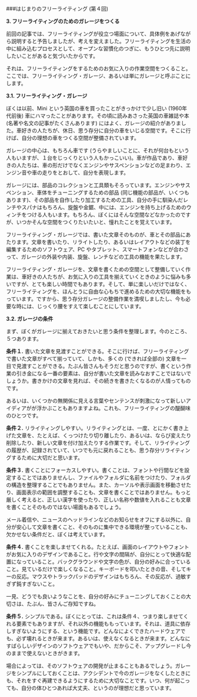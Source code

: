 ###はじまりのフリーライティング (第４回)

**3. フリーライティングのためのガレージをつくる**

前回の記事では、フリーライティングが役立つ場面について、具体例をあげながら説明すると予告しましたが、考えを変えました。フリーライティングを生活の中に組み込むプロセスとして、オープンな習慣化のつぎに、もうひとつ先に説明したいことがあると気づいたからです。

それは、フリーライティングをするためのお気に入りの作業空間をつくること。ここでは、フリーライティング・ガレージ、あるいは単にガレージと呼ぶことにします。

**3.1. フリーライティング・ガレージ**

ぼくは以前、Mini という英国の車を買ったことがきっかけで少し旧い (1960年代前後) 車にハマったことがあります。その頃に読みあさった英国の車雑誌や本 (名著や名文の記事がたくさんあります) にはよく、ガレージの紹介がありました。車好きの人たちが、休日、思う存分に自分の車をいじる空間です。そこに行けば、自分の理想の車をつくる空間が整備されています。

ガレージの中心は、もちろん車です (うらやましいことに、それが何台もという人もいますが、１台をじっくりという人もかっこいい)。車が作品であり、車好きの人たちは、車の形だけでなくエンジンやサスペンションなどの足まわり、エンジン音や車の走りをとおして、自分を表現します。

ガレージには、部品のコレクションと工具類もそろっています。エンジンやサスペンション、車体をチューニングするための部品 (同じ機能の部品が、いくつもあります)、その部品を自作したり加工するための工具、自分の手に馴染んだレンチやスパナはもちろん、旋盤や金鋸、中には、エンジンを持ち上げるためのウィンチをつける人もいます。もちろん、ぼくにはそんな空間などなかったのですが、いつかそんな空間をつくりたいたいと、憧れたことを覚えています。

フリーライティング・ガレージでは、書いた文章そのものが、車とその部品にあたります。文章を書いたり、リライトしたり、あるいはレイアウトなどの装丁を編集するためのソフトウェア、PC やタブレット、スマートフォンなどが合わさって、ガレージの外装や内装、旋盤、レンチなどの工具の機能を果たします。

フリーライティング・ガレージを、文章を書くための空間として整備していく作業は、車好きの人たちが、お気に入りの工具を揃えていくときのように悩みも多いですが、とても楽しい時間でもあります。そして、単に楽しいだけではなく、フリーライティングを、ほんとうに自由な心もちで進めるための大切な機能をもっています。ですから、思う存分ガレージの整備作業を満喫しましたし、今も必要な時には、じっくり腰をすえて楽しむことにしています。

**3.2. ガレージの条件**

まず、ぼくがガレージに揃えておきたいと思う条件を整理します。今のところ、５つあります。

**条件１.** 書いた文章を見渡すことができる。そこに行けば、フリーライティングで書いた文章がすべて揃っていて、しかも、多くの (できれば全部の) 文章を一目で見渡すことができる。たぶん皆さんもそうだと思うのですが、書くという作業の引き金になる一番の要素は、自分が書いた文章を読みなおすことではないでしょうか。書きかけの文章を見れば、その続きを書きたくなるのが人情ってものです。

あるいは、いくつかの無関係に見える言葉やセンテンスが刺激になって新しいアイディアがが浮かぶこともありますよね。これも、フリーライティングの醍醐味のひとつです。

**条件２.** リライティングしやすい。リライティングとは、一度、とにかく書き上げた文章を、たとえば、くっつけたり切り離したり、あるいは、ならび変えたり削除したり、新しい文章を付け加えたりする作業です。そして、リライティングの履歴が、記録されていて、いつでも元に戻れることも、思う存分リライティングするために大切だと思います。

**条件３.** 書くことにフォーカスしやすい。書くことは、フォントや行間などを設定することではありませんし、ファイルやフォルダに名前をつけたり、フォルダの構造を整理することでもありません。また、カーソルや表示画面を移動させたり、画面表示の範囲を調整することも、文章を書くことではありません。もっと厳しく考えると、正しい漢字を使ったり、正しい名称や数値を入れることも文章を書くことそのものではない場面もあるでしょう。

メール着信や、ニュースのヘッドラインなどのお知らせをオフにする以外に、自分が安心して文章を書くこと、そのものに集中できる環境が整っていることも、欠かせない条件だと、ぼくは考えています。

**条件４.** 書くことを楽しませてくれる。たとえば、画面のレイアウトやフォントがお気に入りのデザインであること。行や文字の間隔が、自分にとって快適な配置になっていること。バックグラウンドや文字の色が、自分の好みに合っていること。見ているだけで楽しくなること。キーボードを叩いたときの音、そしてキーの反応。マウスやトラックパッドのデザインはもちろん、その反応が、過敏すぎず鈍すぎないこと。

一見、どうでも良いようなことを、自分の好みにチューニングしておくことの大切さは、たぶん、皆さんご存知ですね。

**条件５.** シンプルである。ぼくにとっては、これは条件４、つまり楽しませてくれる要素でもありますが、それ以外の機能ももっています。それは、道具に依存しすぎないようにする、という機能です。どんなによくできたハードウェアでも、必ず壊れるときが来ます。あるいは、使えなくなるときが来ます。どんなにすばらしいデザインのソフトウェアでもいや、だからこそ、アップグレードし今のままで使えないときがきます。

場合によっては、そのソフトウェアの開発が止まることもあるでしょう。ガレージをシンプルにしておくことは、アクシデントで今のガレージをなくしたときにも、それをすぐ再建できるようにするために大切なことです。いつ、何が起こっても、自分の体ひとつあれば大丈夫、というのが理想だと思っています。
